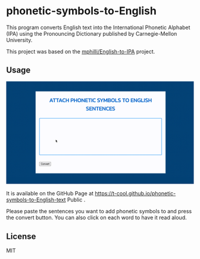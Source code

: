 # phonetic-symbols-to-English

This program converts English text into the International Phonetic Alphabet (IPA) using the Pronouncing Dictionary published by Carnegie-Mellon University.

This project was based on the [mphilli/English-to-IPA](https://github.com/mphilli/English-to-IPA) project.


## Usage

![screencasts.gif](./screencasts.gif)

It is available on the GitHub Page at https://t-cool.github.io/phonetic-symbols-to-English-text
Public .

Please paste the sentences you want to add phonetic symbols to and press the convert button. You can also click on each word to have it read aloud.

## License

MIT

